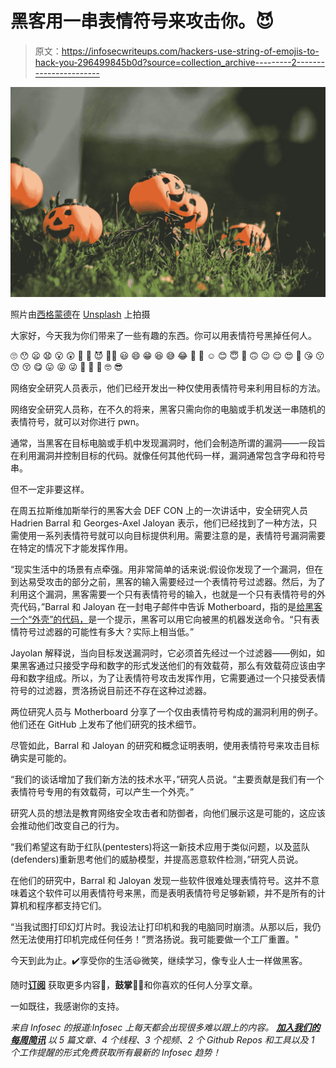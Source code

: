 # 黑客用一串表情符号来攻击你。😈

> 原文：<https://infosecwriteups.com/hackers-use-string-of-emojis-to-hack-you-296499845b0d?source=collection_archive---------2----------------------->

![](img/abffabb374063ef382d55196d47a82f7.png)

照片由[西格蒙德](https://unsplash.com/@sigmund?utm_source=medium&utm_medium=referral)在 [Unsplash](https://unsplash.com?utm_source=medium&utm_medium=referral) 上拍摄

大家好，今天我为你们带来了一些有趣的东西。你可以用表情符号黑掉任何人。

🙄 😯 😦 😧 😮 😲 🤑 🤠 😈 👿😀 😃 😄 😁 😆 😅 😂 🤣 🥲 ☺️ 😊 😇 🙂 🙃 😉 😌 😍 🥰 😘 😗 😙 😚 😋 😛 😝 😜 🤪 🤨 🧐 🤓 😎

网络安全研究人员表示，他们已经开发出一种仅使用表情符号来利用目标的方法。

网络安全研究人员称，在不久的将来，黑客只需向你的电脑或手机发送一串随机的表情符号，就可以对你进行 pwn。

通常，当黑客在目标电脑或手机中发现漏洞时，他们会制造所谓的漏洞——一段旨在利用漏洞并控制目标的代码。就像任何其他代码一样，漏洞通常包含字母和符号串。

但不一定非要这样。

在周五拉斯维加斯举行的黑客大会 DEF CON 上的一次讲话中，安全研究人员 Hadrien Barral 和 Georges-Axel Jaloyan 表示，他们已经找到了一种方法，只需使用一系列表情符号就可以向目标提供利用。需要注意的是，表情符号漏洞需要在特定的情况下才能发挥作用。

“现实生活中的场景有点牵强。用非常简单的话来说:假设你发现了一个漏洞，但在到达易受攻击的部分之前，黑客的输入需要经过一个表情符号过滤器。然后，为了利用这个漏洞，黑客需要一个只有表情符号的输入，也就是一个只有表情符号的外壳代码，”Barral 和 Jaloyan 在一封电子邮件中告诉 Motherboard，指的是[给黑客一个“外壳”的代码，](https://en.wikipedia.org/wiki/Shellcode)是一个提示，黑客可以用它向被黑的机器发送命令。“只有表情符号过滤器的可能性有多大？实际上相当低。”

Jayolan 解释说，当向目标发送漏洞时，它必须首先经过一个过滤器——例如，如果黑客通过只接受字母和数字的形式发送他们的有效载荷，那么有效载荷应该由字母和数字组成。所以，为了让表情符号攻击发挥作用，它需要通过一个只接受表情符号的过滤器，贾洛扬说目前还不存在这种过滤器。

两位研究人员与 Motherboard 分享了一个仅由表情符号构成的漏洞利用的例子。他们还在 GitHub 上发布了他们研究的技术细节。

尽管如此，Barral 和 Jaloyan 的研究和概念证明表明，使用表情符号来攻击目标确实是可能的。

“我们的谈话增加了我们新方法的技术水平，”研究人员说。“主要贡献是我们有一个表情符号专用的有效载荷，可以产生一个外壳。”

研究人员的想法是教育网络安全攻击者和防御者，向他们展示这是可能的，这应该会推动他们改变自己的行为。

“我们希望这有助于红队(pentesters)将这一新技术应用于类似问题，以及蓝队(defenders)重新思考他们的威胁模型，并提高恶意软件检测，”研究人员说。

在他们的研究中，Barral 和 Jaloyan 发现一些软件很难处理表情符号。这并不意味着这个软件可以用表情符号来黑，而是表明表情符号足够新颖，并不是所有的计算机和程序都支持它们。

“当我试图打印幻灯片时。我设法让打印机和我的电脑同时崩溃。从那以后，我仍然无法使用打印机完成任何任务！”贾洛扬说。我可能要做一个工厂重置。"

今天到此为止。✔️享受你的生活😃微笑，继续学习，像专业人士一样做黑客。

随时[**订阅**](https://pwnb0y.medium.com/) 获取更多内容🔔，**鼓掌**👏🏻和你喜欢的任何人分享文章。

一如既往，我感谢你的支持。

*来自 Infosec 的报道:Infosec 上每天都会出现很多难以跟上的内容。* [***加入我们的每周简讯***](https://weekly.infosecwriteups.com/) *以 5 篇文章、4 个线程、3 个视频、2 个 Github Repos 和工具以及 1 个工作提醒的形式免费获取所有最新的 Infosec 趋势！*